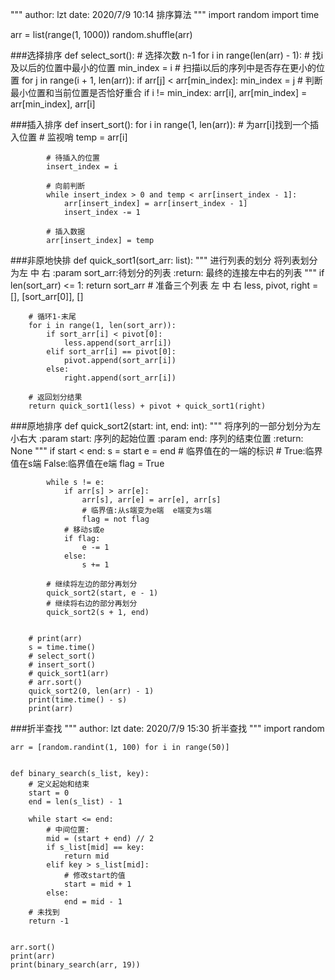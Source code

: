 """
author: lzt
date: 2020/7/9 10:14
排序算法
"""
import random
import time

arr = list(range(1, 1000))
random.shuffle(arr)


###选择排序
    def select_sort():
        # 选择次数 n-1
        for i in range(len(arr) - 1):
            # 找i及以后的位置中最小的位置
            min_index = i
            # 扫描i以后的序列中是否存在更小的位置
            for j in range(i + 1, len(arr)):
                if arr[j] < arr[min_index]:
                    min_index = j
            # 判断最小位置和当前位置是否恰好重合
            if i != min_index:
                arr[i], arr[min_index] = arr[min_index], arr[i]


###插入排序
    def insert_sort():
        for i in range(1, len(arr)):
            # 为arr[i]找到一个插入位置
            # 监视哨
            temp = arr[i]

            # 待插入的位置
            insert_index = i
    
            # 向前判断
            while insert_index > 0 and temp < arr[insert_index - 1]:
                arr[insert_index] = arr[insert_index - 1]
                insert_index -= 1
    
            # 插入数据
            arr[insert_index] = temp


###非原地快排
    def quick_sort1(sort_arr: list):
        """
        进行列表的划分 将列表划分为左 中 右
        :param sort_arr:待划分的列表
        :return: 最终的连接左中右的列表
        """
        if len(sort_arr) <= 1:
            return sort_arr
        # 准备三个列表 左 中 右
        less, pivot, right = [], [sort_arr[0]], []

        # 循环1-末尾
        for i in range(1, len(sort_arr)):
            if sort_arr[i] < pivot[0]:
                less.append(sort_arr[i])
            elif sort_arr[i] == pivot[0]:
                pivot.append(sort_arr[i])
            else:
                right.append(sort_arr[i])
    
        # 返回划分结果
        return quick_sort1(less) + pivot + quick_sort1(right)

###原地排序
    def quick_sort2(start: int, end: int):
        """
        将序列的一部分划分为左小右大
        :param start: 序列的起始位置
        :param end: 序列的结束位置
        :return: None
        """
        if start < end:
            s = start
            e = end
            # 临界值在的一端的标识
            # True:临界值在s端  False:临界值在e端
            flag = True

            while s != e:
                if arr[s] > arr[e]:
                    arr[s], arr[e] = arr[e], arr[s]
                    # 临界值:从s端变为e端  e端变为s端
                    flag = not flag
                # 移动s或e
                if flag:
                    e -= 1
                else:
                    s += 1
    
            # 继续将左边的部分再划分
            quick_sort2(start, e - 1)
            # 继续将右边的部分再划分
            quick_sort2(s + 1, end)


        # print(arr)
        s = time.time()
        # select_sort()
        # insert_sort()
        # quick_sort1(arr)
        # arr.sort()
        quick_sort2(0, len(arr) - 1)
        print(time.time() - s)
        print(arr)

###折半查找
    """
    author: lzt
    date: 2020/7/9 15:30
    折半查找
    """
    import random
    
    arr = [random.randint(1, 100) for i in range(50)]
    
    
    def binary_search(s_list, key):
        # 定义起始和结束
        start = 0
        end = len(s_list) - 1
    
        while start <= end:
            # 中间位置:
            mid = (start + end) // 2
            if s_list[mid] == key:
                return mid
            elif key > s_list[mid]:
                # 修改start的值
                start = mid + 1
            else:
                end = mid - 1
        # 未找到
        return -1
    
    
    arr.sort()
    print(arr)
    print(binary_search(arr, 19))
